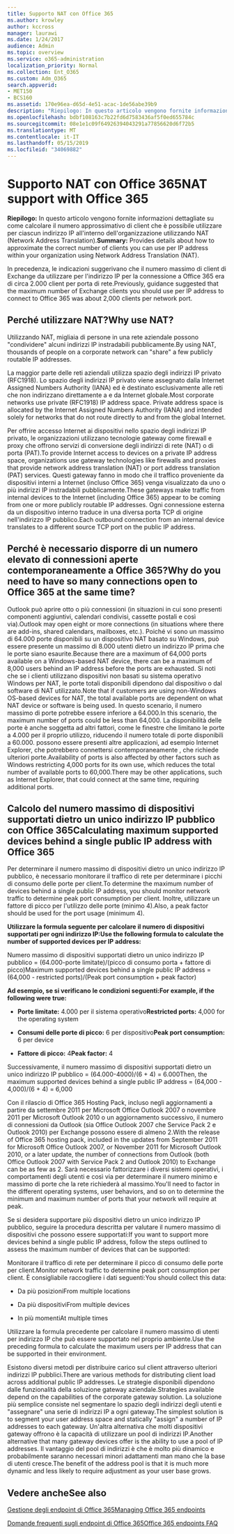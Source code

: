 ```yaml
---
title: Supporto NAT con Office 365
ms.author: krowley
author: kccross
manager: laurawi
ms.date: 1/24/2017
audience: Admin
ms.topic: overview
ms.service: o365-administration
localization_priority: Normal
ms.collection: Ent_O365
ms.custom: Adm_O365
search.appverid:
- MET150
- BCS160
ms.assetid: 170e96ea-d65d-4e51-acac-1de56abe39b9
description: "Riepilogo: In questo articolo vengono fornite informazioni dettagliate su come calcolare il numero approssimativo di client che è possibile utilizzare per ciascun indirizzo IP all'interno dell'organizzazione utilizzando NAT (Network Address Translation)."
ms.openlocfilehash: bdbf108163c7b22fd6d7583436af5f0ed655784c
ms.sourcegitcommit: 08e1e1c09f64926394043291a77856620d6f72b5
ms.translationtype: MT
ms.contentlocale: it-IT
ms.lasthandoff: 05/15/2019
ms.locfileid: "34069882"
---
```

# <a name="nat-support-with-office-365"></a><span data-ttu-id="9e3ec-103">Supporto NAT con Office 365</span><span class="sxs-lookup"><span data-stu-id="9e3ec-103">NAT support with Office 365</span></span>

 <span data-ttu-id="9e3ec-104">**Riepilogo:** In questo articolo vengono fornite informazioni dettagliate su come calcolare il numero approssimativo di client che è possibile utilizzare per ciascun indirizzo IP all'interno dell'organizzazione utilizzando NAT (Network Address Translation).</span><span class="sxs-lookup"><span data-stu-id="9e3ec-104">**Summary:** Provides details about how to approximate the correct number of clients you can use per IP address within your organization using Network Address Translation (NAT).</span></span> 
  
<span data-ttu-id="9e3ec-105">In precedenza, le indicazioni suggerivano che il numero massimo di client di Exchange da utilizzare per l'indirizzo IP per la connessione a Office 365 era di circa 2.000 client per porta di rete.</span><span class="sxs-lookup"><span data-stu-id="9e3ec-105">Previously, guidance suggested that the maximum number of Exchange clients you should use per IP address to connect to Office 365 was about 2,000 clients per network port.</span></span>
  
## <a name="why-use-nat"></a><span data-ttu-id="9e3ec-106">Perché utilizzare NAT?</span><span class="sxs-lookup"><span data-stu-id="9e3ec-106">Why use NAT?</span></span>

<span data-ttu-id="9e3ec-107">Utilizzando NAT, migliaia di persone in una rete aziendale possono "condividere" alcuni indirizzi IP instradabili pubblicamente.</span><span class="sxs-lookup"><span data-stu-id="9e3ec-107">By using NAT, thousands of people on a corporate network can "share" a few publicly routable IP addresses.</span></span>
  
<span data-ttu-id="9e3ec-p101">La maggior parte delle reti aziendali utilizza spazio degli indirizzi IP privato (RFC1918). Lo spazio degli indirizzi IP privato viene assegnato dalla Internet Assigned Numbers Authority (IANA) ed è destinato esclusivamente alle reti che non indirizzano direttamente a e da Internet globale.</span><span class="sxs-lookup"><span data-stu-id="9e3ec-p101">Most corporate networks use private (RFC1918) IP address space. Private address space is allocated by the Internet Assigned Numbers Authority (IANA) and intended solely for networks that do not route directly to and from the global Internet.</span></span>
  
<span data-ttu-id="9e3ec-110">Per offrire accesso Internet ai dispositivi nello spazio degli indirizzi IP privato, le organizzazioni utilizzano tecnologie gateway come firewall e proxy che offrono servizi di conversione degli indirizzi di rete (NAT) o di porta (PAT).</span><span class="sxs-lookup"><span data-stu-id="9e3ec-110">To provide Internet access to devices on a private IP address space, organizations use gateway technologies like firewalls and proxies that provide network address translation (NAT) or port address translation (PAT) services.</span></span> <span data-ttu-id="9e3ec-111">Questi gateway fanno in modo che il traffico proveniente da dispositivi interni a Internet (incluso Office 365) venga visualizzato da uno o più indirizzi IP instradabili pubblicamente.</span><span class="sxs-lookup"><span data-stu-id="9e3ec-111">These gateways make traffic from internal devices to the Internet (including Office 365) appear to be coming from one or more publicly routable IP addresses.</span></span> <span data-ttu-id="9e3ec-112">Ogni connessione esterna da un dispositivo interno traduce in una diversa porta TCP di origine nell'indirizzo IP pubblico.</span><span class="sxs-lookup"><span data-stu-id="9e3ec-112">Each outbound connection from an internal device translates to a different source TCP port on the public IP address.</span></span> 
  
## <a name="why-do-you-need-to-have-so-many-connections-open-to-office-365-at-the-same-time"></a><span data-ttu-id="9e3ec-113">Perché è necessario disporre di un numero elevato di connessioni aperte contemporaneamente a Office 365?</span><span class="sxs-lookup"><span data-stu-id="9e3ec-113">Why do you need to have so many connections open to Office 365 at the same time?</span></span>

<span data-ttu-id="9e3ec-114">Outlook può aprire otto o più connessioni (in situazioni in cui sono presenti componenti aggiuntivi, calendari condivisi, cassette postali e così via).</span><span class="sxs-lookup"><span data-stu-id="9e3ec-114">Outlook may open eight or more connections (in situations where there are add-ins, shared calendars, mailboxes, etc.).</span></span> <span data-ttu-id="9e3ec-115">Poiché vi sono un massimo di 64.000 porte disponibili su un dispositivo NAT basato su Windows, può essere presente un massimo di 8.000 utenti dietro un indirizzo IP prima che le porte siano esaurite.</span><span class="sxs-lookup"><span data-stu-id="9e3ec-115">Because there are a maximum of 64,000 ports available on a Windows-based NAT device, there can be a maximum of 8,000 users behind an IP address before the ports are exhausted.</span></span> <span data-ttu-id="9e3ec-116">Si noti che se i clienti utilizzano dispositivi non basati su sistema operativo Windows per NAT, le porte totali disponibili dipendono dal dispositivo o dal software di NAT utilizzato.</span><span class="sxs-lookup"><span data-stu-id="9e3ec-116">Note that if customers are using non-Windows OS-based devices for NAT, the total available ports are dependent on what NAT device or software is being used.</span></span> <span data-ttu-id="9e3ec-117">In questo scenario, il numero massimo di porte potrebbe essere inferiore a 64.000.</span><span class="sxs-lookup"><span data-stu-id="9e3ec-117">In this scenario, the maximum number of ports could be less than 64,000.</span></span> <span data-ttu-id="9e3ec-118">La disponibilità delle porte è anche soggetta ad altri fattori, come le finestre che limitano le porte a 4.000 per il proprio utilizzo, riducendo il numero totale di porte disponibili a 60.000. possono essere presenti altre applicazioni, ad esempio Internet Explorer, che potrebbero connettersi contemporaneamente , che richiede ulteriori porte.</span><span class="sxs-lookup"><span data-stu-id="9e3ec-118">Availability of ports is also affected by other factors such as Windows restricting 4,000 ports for its own use, which reduces the total number of available ports to 60,000.There may be other applications, such as Internet Explorer, that could connect at the same time, requiring additional ports.</span></span>
  
## <a name="calculating-maximum-supported-devices-behind-a-single-public-ip-address-with-office-365"></a><span data-ttu-id="9e3ec-119">Calcolo del numero massimo di dispositivi supportati dietro un unico indirizzo IP pubblico con Office 365</span><span class="sxs-lookup"><span data-stu-id="9e3ec-119">Calculating maximum supported devices behind a single public IP address with Office 365</span></span>

<span data-ttu-id="9e3ec-120">Per determinare il numero massimo di dispositivi dietro un unico indirizzo IP pubblico, è necessario monitorare il traffico di rete per determinare i picchi di consumo delle porte per client.</span><span class="sxs-lookup"><span data-stu-id="9e3ec-120">To determine the maximum number of devices behind a single public IP address, you should monitor network traffic to determine peak port consumption per client.</span></span> <span data-ttu-id="9e3ec-121">Inoltre, utilizzare un fattore di picco per l'utilizzo delle porte (minimo 4).</span><span class="sxs-lookup"><span data-stu-id="9e3ec-121">Also, a peak factor should be used for the port usage (minimum 4).</span></span> 
  
 <span data-ttu-id="9e3ec-122">**Utilizzare la formula seguente per calcolare il numero di dispositivi supportati per ogni indirizzo IP:**</span><span class="sxs-lookup"><span data-stu-id="9e3ec-122">**Use the following formula to calculate the number of supported devices per IP address:**</span></span>
  
<span data-ttu-id="9e3ec-123">Numero massimo di dispositivi supportati dietro un unico indirizzo IP pubblico = (64.000-porte limitate)/(picco di consumo porta + fattore di picco)</span><span class="sxs-lookup"><span data-stu-id="9e3ec-123">Maximum supported devices behind a single public IP address = (64,000 - restricted ports)/(Peak port consumption + peak factor)</span></span>
  
 <span data-ttu-id="9e3ec-124">**Ad esempio, se si verificano le condizioni seguenti:**</span><span class="sxs-lookup"><span data-stu-id="9e3ec-124">**For example, if the following were true:**</span></span>
  
- <span data-ttu-id="9e3ec-125">**Porte limitate:** 4.000 per il sistema operativo</span><span class="sxs-lookup"><span data-stu-id="9e3ec-125">**Restricted ports:** 4,000 for the operating system</span></span> 
    
- <span data-ttu-id="9e3ec-126">**Consumi delle porte di picco:** 6 per dispositivo</span><span class="sxs-lookup"><span data-stu-id="9e3ec-126">**Peak port consumption:** 6 per device</span></span> 
    
- <span data-ttu-id="9e3ec-127">**Fattore di picco:** 4</span><span class="sxs-lookup"><span data-stu-id="9e3ec-127">**Peak factor:** 4</span></span> 
    
<span data-ttu-id="9e3ec-128">Successivamente, il numero massimo di dispositivi supportati dietro un unico indirizzo IP pubblico = (64.000-4000)/(6 + 4) = 6.000</span><span class="sxs-lookup"><span data-stu-id="9e3ec-128">Then, the maximum supported devices behind a single public IP address = (64,000 - 4,000)/(6 + 4) = 6,000</span></span>
  
<span data-ttu-id="9e3ec-129">Con il rilascio di Office 365 Hosting Pack, incluso negli aggiornamenti a partire da settembre 2011 per Microsoft Office Outlook 2007 o novembre 2011 per Microsoft Outlook 2010 o un aggiornamento successivo, il numero di connessioni da Outlook (sia Office Outlook 2007 che Service Pack 2 e Outlook 2010) per Exchange possono essere di almeno 2.</span><span class="sxs-lookup"><span data-stu-id="9e3ec-129">With the release of Office 365 hosting pack, included in the updates from September 2011 for Microsoft Office Outlook 2007, or November 2011 for Microsoft Outlook 2010, or a later update, the number of connections from Outlook (both Office Outlook 2007 with Service Pack 2 and Outlook 2010) to Exchange can be as few as 2.</span></span> <span data-ttu-id="9e3ec-130">Sarà necessario fattorizzare i diversi sistemi operativi, i comportamenti degli utenti e così via per determinare il numero minimo e massimo di porte che la rete richiederà al massimo.</span><span class="sxs-lookup"><span data-stu-id="9e3ec-130">You'll need to factor in the different operating systems, user behaviors, and so on to determine the minimum and maximum number of ports that your network will require at peak.</span></span>
  
<span data-ttu-id="9e3ec-131">Se si desidera supportare più dispositivi dietro un unico indirizzo IP pubblico, seguire la procedura descritta per valutare il numero massimo di dispositivi che possono essere supportati:</span><span class="sxs-lookup"><span data-stu-id="9e3ec-131">If you want to support more devices behind a single public IP address, follow the steps outlined to assess the maximum number of devices that can be supported:</span></span>
  
<span data-ttu-id="9e3ec-132">Monitorare il traffico di rete per determinare il picco di consumo delle porte per client.</span><span class="sxs-lookup"><span data-stu-id="9e3ec-132">Monitor network traffic to determine peak port consumption per client.</span></span> <span data-ttu-id="9e3ec-133">È consigliabile raccogliere i dati seguenti:</span><span class="sxs-lookup"><span data-stu-id="9e3ec-133">You should collect this data:</span></span>
  
- <span data-ttu-id="9e3ec-134">Da più posizioni</span><span class="sxs-lookup"><span data-stu-id="9e3ec-134">From multiple locations</span></span>
    
- <span data-ttu-id="9e3ec-135">Da più dispositivi</span><span class="sxs-lookup"><span data-stu-id="9e3ec-135">From multiple devices</span></span>
    
- <span data-ttu-id="9e3ec-136">In più momenti</span><span class="sxs-lookup"><span data-stu-id="9e3ec-136">At multiple times</span></span>
    
<span data-ttu-id="9e3ec-137">Utilizzare la formula precedente per calcolare il numero massimo di utenti per indirizzo IP che può essere supportato nel proprio ambiente.</span><span class="sxs-lookup"><span data-stu-id="9e3ec-137">Use the preceding formula to calculate the maximum users per IP address that can be supported in their environment.</span></span>
  
<span data-ttu-id="9e3ec-138">Esistono diversi metodi per distribuire carico sul client attraverso ulteriori indirizzi IP pubblici.</span><span class="sxs-lookup"><span data-stu-id="9e3ec-138">There are various methods for distributing client load across additional public IP addresses.</span></span> <span data-ttu-id="9e3ec-139">Le strategie disponibili dipendono dalle funzionalità della soluzione gateway aziendale.</span><span class="sxs-lookup"><span data-stu-id="9e3ec-139">Strategies available depend on the capabilities of the corporate gateway solution.</span></span> <span data-ttu-id="9e3ec-140">La soluzione più semplice consiste nel segmentare lo spazio degli indirizzi degli utenti e "assegnare" una serie di indirizzi IP a ogni gateway.</span><span class="sxs-lookup"><span data-stu-id="9e3ec-140">The simplest solution is to segment your user address space and statically "assign" a number of IP addresses to each gateway.</span></span> <span data-ttu-id="9e3ec-141">Un'altra alternativa che molti dispositivi gateway offrono è la capacità di utilizzare un pool di indirizzi IP.</span><span class="sxs-lookup"><span data-stu-id="9e3ec-141">Another alternative that many gateway devices offer is the ability to use a pool of IP addresses.</span></span> <span data-ttu-id="9e3ec-142">Il vantaggio del pool di indirizzi è che è molto più dinamico e probabilmente saranno necessari minori adattamenti man mano che la base di utenti cresce.</span><span class="sxs-lookup"><span data-stu-id="9e3ec-142">The benefit of the address pool is that it is much more dynamic and less likely to require adjustment as your user base grows.</span></span>
  
## <a name="see-also"></a><span data-ttu-id="9e3ec-143">Vedere anche</span><span class="sxs-lookup"><span data-stu-id="9e3ec-143">See also</span></span>

[<span data-ttu-id="9e3ec-144">Gestione degli endpoint di Office 365</span><span class="sxs-lookup"><span data-stu-id="9e3ec-144">Managing Office 365 endpoints</span></span>](https://support.office.com/article/99cab9d4-ef59-4207-9f2b-3728eb46bf9a)
  
[<span data-ttu-id="9e3ec-145">Domande frequenti sugli endpoint di Office 365</span><span class="sxs-lookup"><span data-stu-id="9e3ec-145">Office 365 endpoints FAQ</span></span>](https://support.office.com/article/d4088321-1c89-4b96-9c99-54c75cae2e6d)

